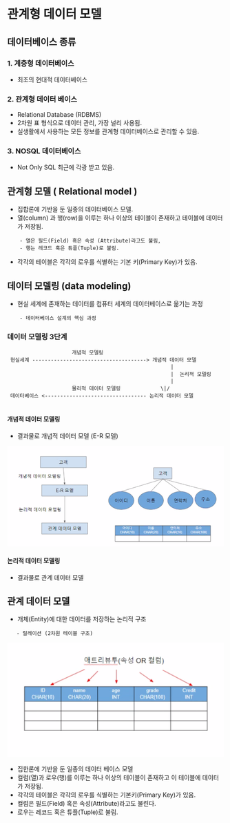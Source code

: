 관계형 데이터 모델
====================

## 데이터베이스 종류

### 1. 계층형 데이터베이스 

* 최조의 현대적 데이터베이스

### 2. 관계형 데이터 베이스 

* Relational Database (RDBMS)
* 2차원 표 형식으로 데이터 관리, 가장 널리 사용됨.
* 실생활에서 사용하는 모든 정보를 관계형 데이터베이스로 관리할 수 있음.

### 3. NOSQL 데이터베이스

* Not Only SQL 최근에 각광 받고 있음.

## 관계형 모델 ( Relational model )

* 집합론에 기반을 둔 일종의 데이터베이스 모델.
* 열(column) 과 행(row)을 이루는 하나 이상의 테이블이 존재하고 테이블에 데이터가 저장됨.

```
    - 열은 필드(Field) 혹은 속성 (Attribute)라고도 불림,
    - 행는 레코드 혹은 튜플(Tuple)로 불림.
```

* 각각의 테이블은 각각의 로우를 식별하는 기본 키(Primary Key)가 있음.

## 데이터 모델링 (data modeling)

* 현실 세계에 존재하는 데이터를 컴퓨터 세계의 데이터베이스로 옮기는 과정

```
    - 데이터베이스 설계의 핵심 과정
```

### 데이터 모델링 3단계

```
                     개념적 모델링
 현실세계 -------------------------------------> 개념적 데이터 모델
                                                     |
                                                     |  논리적 모델링
                                                     |
                     물리적 데이터 모델링             \|/
 데이터베이스 <--------------------------------- 논리적 데이터 모델   
 
```

#### 개념적 데이터 모델링

* 결과물로 개념적 데이터 모델 (E-R 모델)

![alt](/assets/images/post/Database/E-R.png)

#### 논리적 데이터 모델링

* 결과물로 관계 데이터 모델

## 관계 데이터 모델

* 개체(Entity)에 대한 데이터를 저장하는 논리적 구조

```
   - 릴레이션 (2차원 테이블 구조) 
```

![alt](/assets/images/post/Database/1.png)

* 집한론에 기반을 둔 일종의 데이터 베이스 모델
* 컬럼(열)과 로우(행)를 이루는 하나 이상의 테이블이 존재하고 이 테이블에 데이터가 저장됨.
* 각각의 테이블은 각각의 로우를 식별하는 기본키(Primary Key)가 있음.
* 컬럼은 필드(Field) 혹은 속성(Attribute)라고도 불린다.
* 로우는 레코드 혹은 튜플(Tuple)로 불림.



